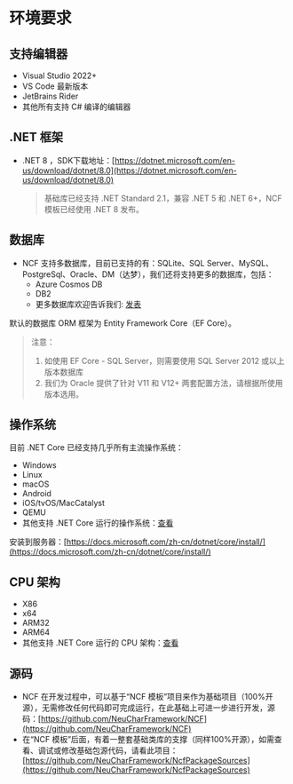 # 环境要求

## 支持编辑器

- Visual Studio 2022+
- VS Code 最新版本
- JetBrains Rider
- 其他所有支持 C# 编译的编辑器

## .NET 框架

- .NET 8 ，SDK下载地址：[https://dotnet.microsoft.com/en-us/download/dotnet/8.0](https://dotnet.microsoft.com/en-us/download/dotnet/8.0)
  > 基础库已经支持 .NET Standard 2.1，兼容 .NET 5 和 .NET 6+，NCF 模板已经使用 .NET 8 发布。

## 数据库

- NCF 支持多数据库，目前已支持的有：SQLite、SQL Server、MySQL、PostgreSql、Oracle、DM（达梦），我们还将支持更多的数据库，包括：
  - Azure Cosmos DB
  - DB2
  - 更多数据库欢迎告诉我们: [发表](https://github.com/NeuCharFramework/NCF/issues)

默认的数据库 ORM 框架为 Entity Framework Core（EF Core）。

> 注意：<br>
>
> 1. 如使用 EF Core - SQL Server，则需要使用 SQL Server 2012 或以上版本数据库<br>
> 2. 我们为 Oracle 提供了针对 V11 和 V12+ 两套配置方法，请根据所使用版本选用。

## 操作系统

目前 .NET Core 已经支持几乎所有主流操作系统：

- Windows
- Linux
- macOS
- Android
- iOS/tvOS/MacCatalyst
- QEMU
- 其他支持 .NET Core 运行的操作系统：[查看](https://github.com/dotnet/core/blob/main/release-notes/8.0/supported-os.md)

安装到服务器：[https://docs.microsoft.com/zh-cn/dotnet/core/install/](https://docs.microsoft.com/zh-cn/dotnet/core/install/)

## CPU 架构

- X86
- x64
- ARM32
- ARM64
- 其他支持 .NET Core 运行的 CPU 架构：[查看](https://github.com/dotnet/core/blob/main/release-notes/8.0/supported-os.md)

## 源码

- NCF 在开发过程中，可以基于“NCF 模板”项目来作为基础项目（100%开源），无需修改任何代码即可完成运行，在此基础上可进一步进行开发，源码：[https://github.com/NeuCharFramework/NCF](https://github.com/NeuCharFramework/NCF)
- 在“NCF 模板”后面，有着一整套基础类库的支撑（同样100%开源），如需查看、调试或修改基础包源代码，请看此项目：[https://github.com/NeuCharFramework/NcfPackageSources](https://github.com/NeuCharFramework/NcfPackageSources)
